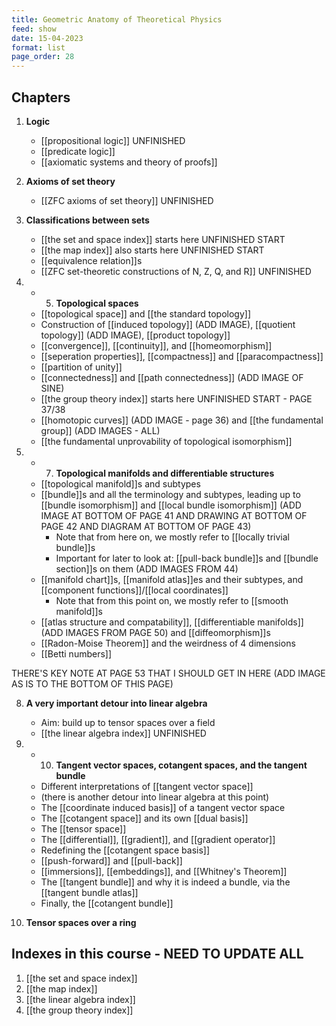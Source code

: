 ```yaml
---
title: Geometric Anatomy of Theoretical Physics
feed: show
date: 15-04-2023
format: list
page_order: 28
---
```



## Chapters

1. **Logic**
	- [[propositional logic]] UNFINISHED
	- [[predicate logic]]
	- [[axiomatic systems and theory of proofs]]

2. **Axioms of set theory**
	-  [[ZFC axioms of set theory]] UNFINISHED 

3. **Classifications between sets**
	- [[the set and space index]] starts here UNFINISHED START
	- [[the map index]] also starts here UNFINISHED START
	- [[equivalence relation]]s
	- [[ZFC set-theoretic constructions of N, Z, Q, and R]] UNFINISHED

4. - 5. **Topological spaces**
	- [[topological space]] and [[the standard topology]]
	- Construction of [[induced topology]] (ADD IMAGE), [[quotient topology]] (ADD IMAGE), [[product topology]]
	- [[convergence]], [[continuity]], and [[homeomorphism]]
	- [[seperation properties]], [[compactness]] and [[paracompactness]]
	- [[partition of unity]]
	- [[connectedness]] and [[path connectedness]] (ADD IMAGE OF SINE)
	- [[the group theory index]] starts here UNFINISHED START - PAGE 37/38
	- [[homotopic curves]] (ADD IMAGE - page 36) and [[the fundamental group]] (ADD IMAGES - ALL)
	- [[the fundamental unprovability of topological isomorphism]]

6. - 7. **Topological manifolds and differentiable structures**
	- [[topological manifold]]s and subtypes
	- [[bundle]]s and all the terminology and subtypes, leading up to [[bundle isomorphism]] and [[local bundle isomorphism]] (ADD IMAGE AT BOTTOM OF PAGE 41 AND DRAWING AT BOTTOM OF PAGE 42 AND DIAGRAM AT BOTTOM OF PAGE 43)
		- Note that from here on, we mostly refer to [[locally trivial bundle]]s
		- Important for later to look at: [[pull-back bundle]]s and [[bundle section]]s on them (ADD IMAGES FROM 44)
	- [[manifold chart]]s, [[manifold atlas]]es and their subtypes, and [[component functions]]/[[local coordinates]]
		- Note that from this point on, we mostly refer to [[smooth manifold]]s
	- [[atlas structure and compatability]], [[differentiable manifolds]] (ADD IMAGES FROM PAGE 50) and [[diffeomorphism]]s
	- [[Radon-Moise Theorem]] and the weirdness of 4 dimensions
	- [[Betti numbers]]

THERE'S KEY NOTE AT PAGE 53 THAT I SHOULD GET IN HERE (ADD IMAGE AS IS TO THE BOTTOM OF THIS PAGE)

8. **A very important detour into linear algebra**
	- Aim: build up to tensor spaces over a field
	- [[the linear algebra index]] UNFINISHED

10. - 10. **Tangent vector spaces, cotangent spaces, and the tangent bundle**
	- Different interpretations of [[tangent vector space]]
	- (there is another detour into linear algebra at this point)
	- The [[coordinate induced basis]] of a tangent vector space
	- The [[cotangent space]] and its own [[dual basis]]
	- The [[tensor space]]
	- The [[differential]], [[gradient]], and [[gradient operator]]
	- Redefining the [[cotangent space basis]]
	- [[push-forward]] and [[pull-back]]
	- [[immersions]], [[embeddings]], and [[Whitney's Theorem]]
	- The [[tangent bundle]] and why it is indeed a bundle, via the [[tangent bundle atlas]]
	- Finally, the [[cotangent bundle]]

11. **Tensor spaces over a ring**




## Indexes in this course - NEED TO UPDATE ALL

1. [[the set and space index]]
2. [[the map index]]
3. [[the linear algebra index]]
4. [[the group theory index]]